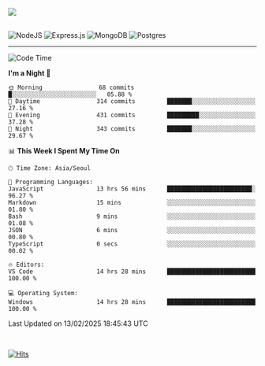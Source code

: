![](https://github-readme-stats.vercel.app/api?username=hqnseung&theme=dark&show_icons=true&hide_border=false&include_all_commits=false&count_private=true) <br/><br/>

![NodeJS](https://img.shields.io/badge/node.js-6DA55F?style=for-the-badge&logo=node.js&logoColor=white) 
![Express.js](https://img.shields.io/badge/express.js-%23404d59.svg?style=for-the-badge&logo=express&logoColor=%2361DAFB) ![MongoDB](https://img.shields.io/badge/MongoDB-%234ea94b.svg?style=for-the-badge&logo=mongodb&logoColor=white) ![Postgres](https://img.shields.io/badge/postgres-%23316192.svg?style=for-the-badge&logo=postgresql&logoColor=white)

---


<!--START_SECTION:waka-->
![Code Time](http://img.shields.io/badge/Code%20Time-170%20hrs%2016%20mins-blue)

**I'm a Night 🦉** 

```text
🌞 Morning                68 commits          █░░░░░░░░░░░░░░░░░░░░░░░░   05.88 % 
🌆 Daytime                314 commits         ███████░░░░░░░░░░░░░░░░░░   27.16 % 
🌃 Evening                431 commits         █████████░░░░░░░░░░░░░░░░   37.28 % 
🌙 Night                  343 commits         ███████░░░░░░░░░░░░░░░░░░   29.67 % 
```


📊 **This Week I Spent My Time On** 

```text
🕑︎ Time Zone: Asia/Seoul

💬 Programming Languages: 
JavaScript               13 hrs 56 mins      ████████████████████████░   96.27 % 
Markdown                 15 mins             ░░░░░░░░░░░░░░░░░░░░░░░░░   01.80 % 
Bash                     9 mins              ░░░░░░░░░░░░░░░░░░░░░░░░░   01.08 % 
JSON                     6 mins              ░░░░░░░░░░░░░░░░░░░░░░░░░   00.80 % 
TypeScript               0 secs              ░░░░░░░░░░░░░░░░░░░░░░░░░   00.02 % 

🔥 Editors: 
VS Code                  14 hrs 28 mins      █████████████████████████   100.00 % 

💻 Operating System: 
Windows                  14 hrs 28 mins      █████████████████████████   100.00 % 
```


 Last Updated on 13/02/2025 18:45:43 UTC
<!--END_SECTION:waka-->

<br>

[![Hits](https://hits.seeyoufarm.com/api/count/incr/badge.svg?url=https%3A%2F%2Fgithub.com%2Fhqnseung&count_bg=%2379C83D&title_bg=%23555555&icon=&icon_color=%23E7E7E7&title=hits&edge_flat=false)](https://hits.seeyoufarm.com)
